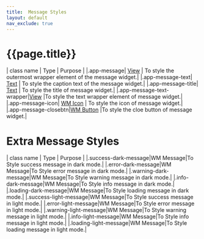 ```yaml
---
title:  Message Styles
layout: default
nav_exclude: true
---
```

# {{page.title}}

| class name  | Type | Purpose |
|.app-message| [View](../view.style.html) | To style the outermost wrapper element of the message widget.|
|.app-message-text| [Text](../text.style.html) | To style the caption text of the message widget.|
|.app-message-title| [Text](../text.style.html) | To style the title of message widget.|
|.app-message-text-wrapper|[View](../view.style.html) |To style the text wrapper element of message widget.|
|.app-message-icon| [WM Icon](../basic/icon.style.html) | To style the icon of message widget.|
|.app-message-closebtn|[WM Button](../basic/button.style.html) |To style the cloe button of message widget.|

# Extra Message Styles

| class name | Type | Purpose |
|.success-dark-message|WM Message|To Style success message in dark mode.|
|.error-dark-message|WM Message|To Style error message in dark mode.|
|.warning-dark-message|WM Message|To Style warning message in dark mode.|
|.info-dark-message|WM Message|To Style info message in dark mode.|
|.loading-dark-message|WM Message|To Style loading message in dark mode.|
|.success-light-message|WM Message|To Style success message in light mode.|
|.error-light-message|WM Message|To Style error message in light mode.|
|.warning-light-message|WM Message|To Style warning message in light mode.|
|.info-light-message|WM Message|To Style info message in light mode.|
|.loading-light-message|WM Message|To Style loading message in light mode.|
